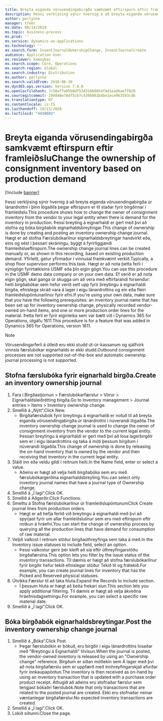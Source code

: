 ```yaml
---
title: Breyta eiganda vörusendingabirgða samkvæmt eftirspurn eftir framleiðslu
description: Þessi verklýsing sýnir hvernig á að breyta eiganda vörusendingabirgða úr lánardrottni í þinn lögaðila þegar eftirspurn er til staðar fyrir birgðirnar í framleiðslu.
author: perlynne
manager: tfehr
ms.date: 08/14/2019
ms.topic: business-process
ms.prod: ''
ms.service: dynamics-ax-applications
ms.technology: ''
ms.search.form: InventJournalOwnershipChange, InventJournalCreate
audience: Application User
ms.reviewer: kamaybac
ms.search.scope: Core, Operations
ms.search.region: Global
ms.search.industry: Distribution
ms.author: perlynne
ms.search.validFrom: 2016-06-30
ms.dyn365.ops.version: Version 7.0.0
ms.openlocfilehash: 7c50affa05b8df53d31660854f4d1ead6aeff820
ms.sourcegitcommit: 199848e78df5cb7c439b001bdbe1ece963593cdb
ms.translationtype: HT
ms.contentlocale: is-IS
ms.lasthandoff: 10/13/2020
ms.locfileid: "4430603"
---
```

# <a name="change-the-ownership-of-consignment-inventory-based-on-production-demand"></a><span data-ttu-id="9ae13-103">Breyta eiganda vörusendingabirgða samkvæmt eftirspurn eftir framleiðslu</span><span class="sxs-lookup"><span data-stu-id="9ae13-103">Change the ownership of consignment inventory based on production demand</span></span>

[!include [banner](../../includes/banner.md)]

<span data-ttu-id="9ae13-104">Þessi verklýsing sýnir hvernig á að breyta eiganda vörusendingabirgða úr lánardrottni í þinn lögaðila þegar eftirspurn er til staðar fyrir birgðirnar í framleiðslu.</span><span class="sxs-lookup"><span data-stu-id="9ae13-104">This procedure shows how to change the owner of consignment inventory from the vendor to your legal entity when there is demand for the inventory in production.</span></span> <span data-ttu-id="9ae13-105">Þessi breyting á eignarhaldi er gert með því að stofna og bóka birgðabók eignarhaldsbreytingar.</span><span class="sxs-lookup"><span data-stu-id="9ae13-105">This change of ownership is done by creating and posting an inventory ownership change journal.</span></span> <span data-ttu-id="9ae13-106">Hægt er að stofna Færslubókarlínur eignarhaldsbreytingar handvirkt eða, eins og sést í þessari skráningu, byggt á fyrirliggjandi framleiðslueftirspurn.</span><span class="sxs-lookup"><span data-stu-id="9ae13-106">The ownership change journal lines can be created manually or, as shown in this recording, based on existing production demand.</span></span> <span data-ttu-id="9ae13-107">Yfirleitt, getur yfirmaður í vinnusal framkvæmt verkið.</span><span class="sxs-lookup"><span data-stu-id="9ae13-107">Typically, a shop floor supervisor performs this task.</span></span> <span data-ttu-id="9ae13-108">Hægt er að nota þetta ferli í sýnigögn fyrirtækisins USMF eða þín eigin gögn.</span><span class="sxs-lookup"><span data-stu-id="9ae13-108">You can use this procedure in the USMF demo data company or on your own data.</span></span> <span data-ttu-id="9ae13-109">Ef verið er að nota eigin gögn, skal ganga úr skugga um að vera með eftirfarandi forsendur: heiti birgðabókar sem hefur verið sett upp fyrir breytingu á eignarhaldi birgða, efnislega skráð vara á lager í eigu lánardrottins og ein eða fleiri framleiðslupöntunarlínur fyrir efni.</span><span class="sxs-lookup"><span data-stu-id="9ae13-109">If you're using your own data, make sure that you have the following prerequisites: an inventory journal name that has been set up for inventory ownership change, physically recorded vendor-owned on-hand items, and one or more production order lines for the material.</span></span> <span data-ttu-id="9ae13-110">Þetta ferli er fyrir eiginleika sem var bætt við í Dynamics 365 for Operations, útgáfu 1611.</span><span class="sxs-lookup"><span data-stu-id="9ae13-110">This procedure is for a feature that was added in Dynamics 365 for Operations, version 1611.</span></span>

> [!NOTE]
> <span data-ttu-id="9ae13-111">Vörusendingarferli á útleið eru ekki studd út-úr-kassanum og sjálfvirk vinnsla færslubókar eignarhalds er ekki studd.</span><span class="sxs-lookup"><span data-stu-id="9ae13-111">Outbound consignment processes are not supported out-of-the-box and automatic ownership journal processing is not supported.</span></span>

## <a name="create-an-inventory-ownership-journal"></a><span data-ttu-id="9ae13-112">Stofna færslubóka fyrir eignarhald birgða.</span><span class="sxs-lookup"><span data-stu-id="9ae13-112">Create an inventory ownership journal</span></span>
1. <span data-ttu-id="9ae13-113">Fara í Birgðastjórnun > Færslubókarfærslur > Vörur > Eignarhaldsleiðrétting birgða.</span><span class="sxs-lookup"><span data-stu-id="9ae13-113">Go to Inventory management > Journal entries > Items > Inventory ownership change.</span></span>
2. <span data-ttu-id="9ae13-114">Smellið á „Nýtt“.</span><span class="sxs-lookup"><span data-stu-id="9ae13-114">Click New.</span></span>
    * <span data-ttu-id="9ae13-115">Birgðafærslubók fyrir breytingu á eignarhaldi er notuð til að breyta eiganda vörusendingabirgða úr lánardrottni í núverandi lögaðila.</span><span class="sxs-lookup"><span data-stu-id="9ae13-115">The inventory ownership change journal is used to change the owner of consignment inventory from the vendor to the current legal entity.</span></span> <span data-ttu-id="9ae13-116">Þessari breytingu á eignarhaldi er gert með því að losa lagerbirgðir sem er í eigu lánardrottins og taka á móti þessum birgðum í núverandi lögaðila.</span><span class="sxs-lookup"><span data-stu-id="9ae13-116">This change of ownership is done by releasing the on-hand inventory that is owned by the vendor and then receiving that inventory in the current legal entity.</span></span>  
3. <span data-ttu-id="9ae13-117">Sláið inn eða veldu gildi í reitnum heiti.</span><span class="sxs-lookup"><span data-stu-id="9ae13-117">In the Name field, enter or select a value.</span></span>
    * <span data-ttu-id="9ae13-118">Aðeins er hægt að velja heiti birgðabóka sem eru með færslubókargerðina eignarhaldsbreyting.</span><span class="sxs-lookup"><span data-stu-id="9ae13-118">You can select only inventory journal names that have a journal type of Ownership change.</span></span>  
4. <span data-ttu-id="9ae13-119">Smellið á „Í lagi“.</span><span class="sxs-lookup"><span data-stu-id="9ae13-119">Click OK.</span></span>
5. <span data-ttu-id="9ae13-120">Smellið á Aðgerðir.</span><span class="sxs-lookup"><span data-stu-id="9ae13-120">Click Functions.</span></span>
6. <span data-ttu-id="9ae13-121">Smelltu á Stofna færslubókarlínur úr framleiðslupöntunum</span><span class="sxs-lookup"><span data-stu-id="9ae13-121">Click Create journal lines from production orders.</span></span>
    * <span data-ttu-id="9ae13-122">Hægt er að hefja ferlið við breytingu á eignarhaldi með því að spyrjast fyrir um allar framleiðslulínur sem eru með eftirspurn eftir notkun á hráefni.</span><span class="sxs-lookup"><span data-stu-id="9ae13-122">You can start the change of ownership process by querying all the production lines that have demand for consumption of raw material.</span></span>  
7. <span data-ttu-id="9ae13-123">Veljið valkost í reitnum stöður birgðaúthreyfinga sem taka á með.</span><span class="sxs-lookup"><span data-stu-id="9ae13-123">In the Inventory issue statuses to include field, select an option.</span></span>
    * <span data-ttu-id="9ae13-124">Þessi valkostur gerir þér kleift að sía eftir úthreyfingarstöðu birgðafærslna.</span><span class="sxs-lookup"><span data-stu-id="9ae13-124">This option lets you filter by the issue status of the inventory transactions.</span></span> <span data-ttu-id="9ae13-125">Til dæmis er hægt að stofna færslubókarlínur fyrir birgðir hefur tekið efnislegar stöður Tekið til og frátekið.</span><span class="sxs-lookup"><span data-stu-id="9ae13-125">For example, you can create journal lines for inventory that has the Picked and Reserved physical statuses.</span></span>  
8. <span data-ttu-id="9ae13-126">Útvíkka Færslur til að taka hluta.</span><span class="sxs-lookup"><span data-stu-id="9ae13-126">Expand the Records to include section.</span></span>
    * <span data-ttu-id="9ae13-127">Í þessum hluta er hægt að beita frekari síun.</span><span class="sxs-lookup"><span data-stu-id="9ae13-127">This section lets you apply additional filtering.</span></span> <span data-ttu-id="9ae13-128">Til dæmis er hægt að velja ákveðna hráefnisdagsetningu.</span><span class="sxs-lookup"><span data-stu-id="9ae13-128">For example, you can select a specific raw material date.</span></span>  
9. <span data-ttu-id="9ae13-129">Smellið á „Í lagi“.</span><span class="sxs-lookup"><span data-stu-id="9ae13-129">Click OK.</span></span>

## <a name="post-the-inventory-ownership-change-journal"></a><span data-ttu-id="9ae13-130">Bóka birgðabók eignarhaldsbreytingar.</span><span class="sxs-lookup"><span data-stu-id="9ae13-130">Post the inventory ownership change journal</span></span>
1. <span data-ttu-id="9ae13-131">Smellið á „Bóka“.</span><span class="sxs-lookup"><span data-stu-id="9ae13-131">Click Post.</span></span>
    * <span data-ttu-id="9ae13-132">Þegar færslubókin er bókuð, eru birgðir í eigu lánardrottins losaðar með "Breytingu á Eignarhaldi" tilvísun.</span><span class="sxs-lookup"><span data-stu-id="9ae13-132">When the journal is posted, the vendor-owned inventory is released by using an "Ownership change" reference.</span></span> <span data-ttu-id="9ae13-133">Birgðum er síðan móttekin sem Á lager með því að nota birgðafærslu sem er uppfærð með innhreyfingarskjali afurðar fyrir innkaupapöntun.</span><span class="sxs-lookup"><span data-stu-id="9ae13-133">The inventory is then received as on-hand by using an inventory transaction that is updated with a purchase order product receipt.</span></span> <span data-ttu-id="9ae13-134">Athugið að aðeins eru stofnaðar færslur sem tengjast bókaðri færslubók.</span><span class="sxs-lookup"><span data-stu-id="9ae13-134">Note that only transactions that are related to the posted journal are created.</span></span> <span data-ttu-id="9ae13-135">Ekki eru stofnaðar neinar væntanlegar birgðafærslur.</span><span class="sxs-lookup"><span data-stu-id="9ae13-135">No expected inventory transactions are created.</span></span>  
2. <span data-ttu-id="9ae13-136">Smellið á „Í lagi“.</span><span class="sxs-lookup"><span data-stu-id="9ae13-136">Click OK.</span></span>
3. <span data-ttu-id="9ae13-137">Lokið síðunni.</span><span class="sxs-lookup"><span data-stu-id="9ae13-137">Close the page.</span></span>

